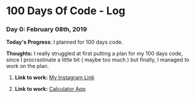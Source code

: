 # 100 Days Of Code - Log

### Day 0: February 08th, 2019

**Today's Progress**: I planned for 100 days code.

**Thoughts:** I really struggled at first putting a plan for my 100 days code, since I procrastinate a little bit ( maybe too much ) but finally, I managed to work on the plan.

1. **Link to work:** [My Instagram Link](https://www.instagram.com/zerdest.taifour/)

1. **Link to work:** [Calculator App](http://www.example.com)
